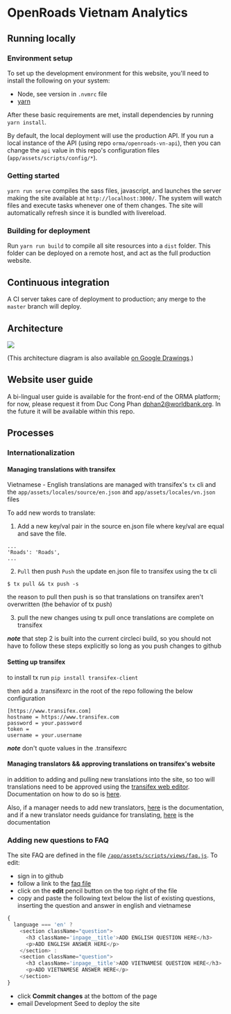 # OpenRoads Vietnam Analytics

## Running locally

### Environment setup

To set up the development environment for this website, you'll need to install the following on your system:

- Node, see version in `.nvmrc` file
- [yarn](https://yarnpkg.com/en/docs/install)

After these basic requirements are met, install dependencies by running `yarn install`.

By default, the local deployment will use the production API. If you run a local instance of the API (using repo `orma/openroads-vn-api`), then you can change the `api` value in this repo's configuration files (`app/assets/scripts/config/*`).

### Getting started

`yarn run serve` compiles the sass files, javascript, and launches the server making the site available at `http://localhost:3000/`. The system will watch files and execute tasks whenever one of them changes. The site will automatically refresh since it is bundled with livereload.

### Building for deployment

Run `yarn run build` to compile all site resources into a `dist` folder. This folder can be deployed on a remote host, and act as the full production website.

## Continuous integration

A CI server takes care of deployment to production; any merge to the `master` branch will deploy.

## Architecture

![](https://user-images.githubusercontent.com/4959135/33675125-8936e5da-da7f-11e7-8853-1f3552f1c2b5.png)

(This architecture diagram is also available [on Google Drawings](https://docs.google.com/drawings/d/1wuHYpjMYsshBaVNj6mykR42ln7ApLrY-OM6jsHiuZA8).)

## Website user guide

A bi-lingual user guide is available for the front-end of the ORMA platform; for now, please request it from Duc Cong Phan <dphan2@worldbank.org>. In the future it will be available within this repo.

## Processes

### Internationalization

#### Managing translations with transifex

Vietnamese - English translations are managed with transifex's `tx` cli and the `app/assets/locales/source/en.json` and `app/assets/locales/vn.json` files

To add new words to translate:

1. Add a new key/val pair in the source en.json file where key/val are equal and save the file.

```
...
'Roads': 'Roads',
...
```

2. `Pull` then push `Push` the update en.json file to transifex using the tx cli


```
$ tx pull && tx push -s
```

the reason to pull then push is so that translations on transifex aren't overwritten (the behavior of tx push) 

3. pull the new changes using tx pull once translations are complete on transifex


***note*** that step 2 is built into the current circleci build, so you should not have to follow these steps explicitly so long as you push changes to github

#### Setting up transifex

to install tx run `pip install transifex-client`

then add a .transifexrc in the root of the repo following the below configuration

```
[https://www.transifex.com]
hostname = https://www.transifex.com
password = your.password
token =
username = your.username

```

***note*** don't quote values in the .transifexrc

#### Managing translators && approving translations on transifex's website


in addition to adding and pulling new translations into the site, so too will translations need to be approved using the [transifex web editor](https://docs.transifex.com/translation/translating-with-the-web-editor). Documentation on how to do so is [here](https://docs.transifex.com/translation/reviewing-strings).

Also, if a manager needs to add new translators, [here](https://docs.transifex.com/translation/translating-with-the-web-editor) is the documentation, and if a new translator needs guidance for translating, [here](https://docs.transifex.com/translation/translating-with-the-web-editor) is the documentation

### Adding new questions to FAQ
The site FAQ are defined in the file [`/app/assets/scripts/views/faq.js`](https://github.com/orma/openroads-vn-analytics/blob/develop/app/assets/scripts/views/faq.js).  To edit:

* sign in to github
* follow a link to the [faq file](https://github.com/orma/openroads-vn-analytics/blob/develop/app/assets/scripts/views/faq.js)
* click on the **edit** pencil button on the top right of the file
* copy and paste the following text below the list of existing questions, inserting the question and answer in english and vietnamese

```javascript
{
  language === 'en' ?
    <section className="question">
      <h3 className='inpage__title'>ADD ENGLISH QUESTION HERE</h3>
      <p>ADD ENGLISH ANSWER HERE</p>
    </section> :
    <section className="question">
      <h3 className='inpage__title'>ADD VIETNAMESE QUESTION HERE</h3>
      <p>ADD VIETNAMESE ANSWER HERE</p>
    </section>
}
```

* click **Commit changes** at the bottom of the page
* email Development Seed to deploy the site
